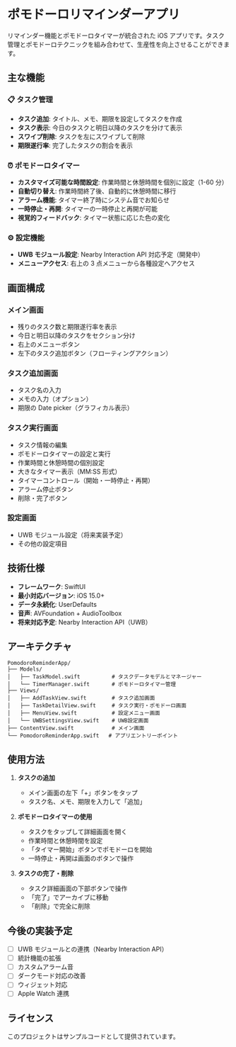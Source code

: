 # ポモドーロリマインダーアプリ

リマインダー機能とポモドーロタイマーが統合された iOS アプリです。タスク管理とポモドーロテクニックを組み合わせて、生産性を向上させることができます。

## 主な機能

### 📋 タスク管理

- **タスク追加**: タイトル、メモ、期限を設定してタスクを作成
- **タスク表示**: 今日のタスクと明日以降のタスクを分けて表示
- **スワイプ削除**: タスクを左にスワイプして削除
- **期限遂行率**: 完了したタスクの割合を表示

### ⏰ ポモドーロタイマー

- **カスタマイズ可能な時間設定**: 作業時間と休憩時間を個別に設定（1-60 分）
- **自動切り替え**: 作業時間終了後、自動的に休憩時間に移行
- **アラーム機能**: タイマー終了時にシステム音でお知らせ
- **一時停止・再開**: タイマーの一時停止と再開が可能
- **視覚的フィードバック**: タイマー状態に応じた色の変化

### ⚙️ 設定機能

- **UWB モジュール設定**: Nearby Interaction API 対応予定（開発中）
- **メニューアクセス**: 右上の 3 点メニューから各種設定へアクセス

## 画面構成

### メイン画面

- 残りのタスク数と期限遂行率を表示
- 今日と明日以降のタスクをセクション分け
- 右上のメニューボタン
- 左下のタスク追加ボタン（フローティングアクション）

### タスク追加画面

- タスク名の入力
- メモの入力（オプション）
- 期限の Date picker（グラフィカル表示）

### タスク実行画面

- タスク情報の編集
- ポモドーロタイマーの設定と実行
- 作業時間と休憩時間の個別設定
- 大きなタイマー表示（MM:SS 形式）
- タイマーコントロール（開始・一時停止・再開）
- アラーム停止ボタン
- 削除・完了ボタン

### 設定画面

- UWB モジュール設定（将来実装予定）
- その他の設定項目

## 技術仕様

- **フレームワーク**: SwiftUI
- **最小対応バージョン**: iOS 15.0+
- **データ永続化**: UserDefaults
- **音声**: AVFoundation + AudioToolbox
- **将来対応予定**: Nearby Interaction API（UWB）

## アーキテクチャ

```
PomodoroReminderApp/
├── Models/
│   ├── TaskModel.swift          # タスクデータモデルとマネージャー
│   └── TimerManager.swift       # ポモドーロタイマー管理
├── Views/
│   ├── AddTaskView.swift        # タスク追加画面
│   ├── TaskDetailView.swift     # タスク実行・ポモドーロ画面
│   ├── MenuView.swift           # 設定メニュー画面
│   └── UWBSettingsView.swift    # UWB設定画面
├── ContentView.swift            # メイン画面
└── PomodoroReminderApp.swift   # アプリエントリーポイント
```

## 使用方法

1. **タスクの追加**

   - メイン画面の左下「+」ボタンをタップ
   - タスク名、メモ、期限を入力して「追加」

2. **ポモドーロタイマーの使用**

   - タスクをタップして詳細画面を開く
   - 作業時間と休憩時間を設定
   - 「タイマー開始」ボタンでポモドーロを開始
   - 一時停止・再開は画面のボタンで操作

3. **タスクの完了・削除**
   - タスク詳細画面の下部ボタンで操作
   - 「完了」でアーカイブに移動
   - 「削除」で完全に削除

## 今後の実装予定

- [ ] UWB モジュールとの連携（Nearby Interaction API）
- [ ] 統計機能の拡張
- [ ] カスタムアラーム音
- [ ] ダークモード対応の改善
- [ ] ウィジェット対応
- [ ] Apple Watch 連携

## ライセンス

このプロジェクトはサンプルコードとして提供されています。
